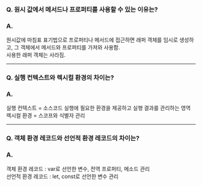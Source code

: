### Q. 원시 값에서 메서드나 프로퍼티를 사용할 수 있는 이유는?

### A. 
원시값에 마침표 표기법으로 프로퍼티나 메서드에 접근하면 래퍼 객체를 임시로 생성하고, 그 객체에서 메서드와 프로퍼티를 가져와 사용함.   
사용한 래퍼 객체는 사라짐.

---

### Q. 실행 컨텍스트와 렉시컬 환경의 차이는?

### A. 
실행 컨텍스트 = 소스코드 실행에 필요한 환경을 제공하고 실행 결과를 관리하는 영역    
렉시컬 환경 = 스코프와 식별자 관리   

---

### Q. 객체 환경 레코드와 선언적 환경 레코드의 차이는?

### A.

객체 환경 레코드 : var로 선언한 변수, 전역 프로퍼티, 메소드 관리   
선언적 환경 레코드 : let, const로 선언한 변수 관리

